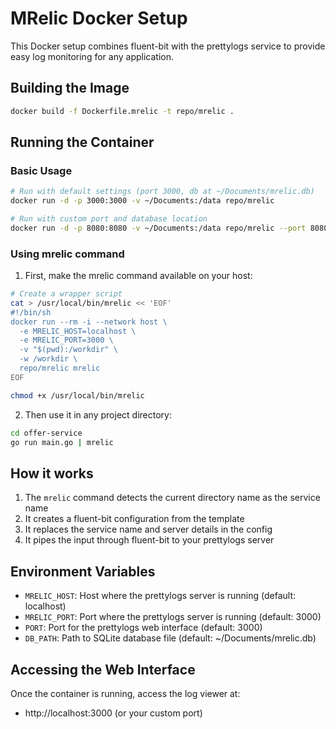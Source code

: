 # MRelic Docker Setup

This Docker setup combines fluent-bit with the prettylogs service to provide easy log monitoring for any application.

## Building the Image

```bash
docker build -f Dockerfile.mrelic -t repo/mrelic .
```

## Running the Container

### Basic Usage
```bash
# Run with default settings (port 3000, db at ~/Documents/mrelic.db)
docker run -d -p 3000:3000 -v ~/Documents:/data repo/mrelic

# Run with custom port and database location
docker run -d -p 8080:8080 -v ~/Documents:/data repo/mrelic --port 8080 --db /data/custom.db
```

### Using mrelic command

1. First, make the mrelic command available on your host:
```bash
# Create a wrapper script
cat > /usr/local/bin/mrelic << 'EOF'
#!/bin/sh
docker run --rm -i --network host \
  -e MRELIC_HOST=localhost \
  -e MRELIC_PORT=3000 \
  -v "$(pwd):/workdir" \
  -w /workdir \
  repo/mrelic mrelic
EOF

chmod +x /usr/local/bin/mrelic
```

2. Then use it in any project directory:
```bash
cd offer-service
go run main.go | mrelic
```

## How it works

1. The `mrelic` command detects the current directory name as the service name
2. It creates a fluent-bit configuration from the template
3. It replaces the service name and server details in the config
4. It pipes the input through fluent-bit to your prettylogs server

## Environment Variables

- `MRELIC_HOST`: Host where the prettylogs server is running (default: localhost)
- `MRELIC_PORT`: Port where the prettylogs server is running (default: 3000)
- `PORT`: Port for the prettylogs web interface (default: 3000)
- `DB_PATH`: Path to SQLite database file (default: ~/Documents/mrelic.db)

## Accessing the Web Interface

Once the container is running, access the log viewer at:
- http://localhost:3000 (or your custom port) 